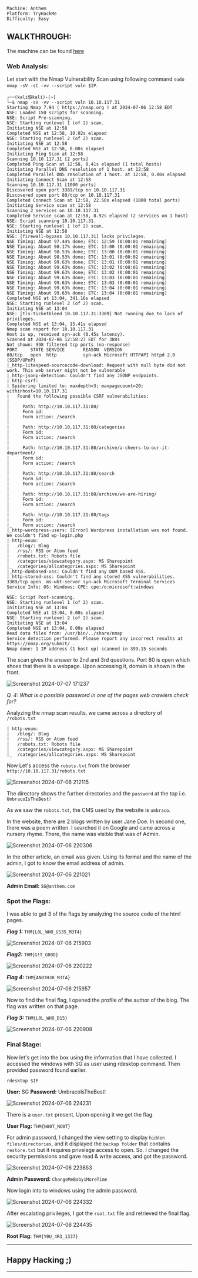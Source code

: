 ```
Machine: Anthem
Platform: TryHackMe
Difficulty: Easy
```

## WALKTHROUGH:
The machine can be found [here](https://tryhackme.com/r/room/anthem)

### Web Analysis:
Let start with the Nmap Vulnerability Scan using following command `sudo nmap -sV -sC -vv --script vuln $IP`.

```console
┌──(kali㉿kali)-[~]
└─$ nmap -sV -vv --script vuln 10.10.117.31
Starting Nmap 7.94 ( https://nmap.org ) at 2024-07-06 12:58 EDT
NSE: Loaded 150 scripts for scanning.
NSE: Script Pre-scanning.
NSE: Starting runlevel 1 (of 2) scan.
Initiating NSE at 12:58
Completed NSE at 12:58, 10.02s elapsed
NSE: Starting runlevel 2 (of 2) scan.
Initiating NSE at 12:58
Completed NSE at 12:58, 0.00s elapsed
Initiating Ping Scan at 12:58
Scanning 10.10.117.31 [2 ports]
Completed Ping Scan at 12:58, 0.41s elapsed (1 total hosts)
Initiating Parallel DNS resolution of 1 host. at 12:58
Completed Parallel DNS resolution of 1 host. at 12:58, 0.00s elapsed
Initiating Connect Scan at 12:58
Scanning 10.10.117.31 [1000 ports]
Discovered open port 3389/tcp on 10.10.117.31
Discovered open port 80/tcp on 10.10.117.31
Completed Connect Scan at 12:58, 22.50s elapsed (1000 total ports)
Initiating Service scan at 12:58
Scanning 2 services on 10.10.117.31
Completed Service scan at 12:58, 8.92s elapsed (2 services on 1 host)
NSE: Script scanning 10.10.117.31.
NSE: Starting runlevel 1 (of 2) scan.
Initiating NSE at 12:58
NSE: [firewall-bypass 10.10.117.31] lacks privileges.
NSE Timing: About 97.44% done; ETC: 12:59 (0:00:01 remaining)
NSE Timing: About 98.17% done; ETC: 13:00 (0:00:01 remaining)
NSE Timing: About 98.53% done; ETC: 13:00 (0:00:01 remaining)
NSE Timing: About 98.53% done; ETC: 13:01 (0:00:02 remaining)
NSE Timing: About 99.63% done; ETC: 13:01 (0:00:01 remaining)
NSE Timing: About 99.63% done; ETC: 13:02 (0:00:01 remaining)
NSE Timing: About 99.63% done; ETC: 13:02 (0:00:01 remaining)
NSE Timing: About 99.63% done; ETC: 13:03 (0:00:01 remaining)
NSE Timing: About 99.63% done; ETC: 13:03 (0:00:01 remaining)
NSE Timing: About 99.63% done; ETC: 13:04 (0:00:01 remaining)
NSE Timing: About 99.63% done; ETC: 13:04 (0:00:01 remaining)
Completed NSE at 13:04, 341.16s elapsed
NSE: Starting runlevel 2 (of 2) scan.
Initiating NSE at 13:04
NSE: [tls-ticketbleed 10.10.117.31:3389] Not running due to lack of privileges.
Completed NSE at 13:04, 15.41s elapsed
Nmap scan report for 10.10.117.31
Host is up, received syn-ack (0.45s latency).
Scanned at 2024-07-06 12:58:27 EDT for 388s
Not shown: 998 filtered tcp ports (no-response)
PORT     STATE SERVICE       REASON  VERSION
80/tcp   open  http          syn-ack Microsoft HTTPAPI httpd 2.0 (SSDP/UPnP)
|_http-litespeed-sourcecode-download: Request with null byte did not work. This web server might not be vulnerable
|_http-jsonp-detection: Couldn't find any JSONP endpoints.
| http-csrf: 
| Spidering limited to: maxdepth=3; maxpagecount=20; withinhost=10.10.117.31
|   Found the following possible CSRF vulnerabilities: 
|     
|     Path: http://10.10.117.31:80/
|     Form id: 
|     Form action: /search
|     
|     Path: http://10.10.117.31:80/categories
|     Form id: 
|     Form action: /search
|     
|     Path: http://10.10.117.31:80/archive/a-cheers-to-our-it-department/
|     Form id: 
|     Form action: /search
|     
|     Path: http://10.10.117.31:80/search
|     Form id: 
|     Form action: /search
|     
|     Path: http://10.10.117.31:80/archive/we-are-hiring/
|     Form id: 
|     Form action: /search
|     
|     Path: http://10.10.117.31:80/tags
|     Form id: 
|_    Form action: /search
|_http-wordpress-users: [Error] Wordpress installation was not found. We couldn't find wp-login.php
| http-enum: 
|   /blog/: Blog
|   /rss/: RSS or Atom feed
|   /robots.txt: Robots file
|   /categories/viewcategory.aspx: MS Sharepoint
|_  /categories/allcategories.aspx: MS Sharepoint
|_http-dombased-xss: Couldn't find any DOM based XSS.
|_http-stored-xss: Couldn't find any stored XSS vulnerabilities.
3389/tcp open  ms-wbt-server syn-ack Microsoft Terminal Services
Service Info: OS: Windows; CPE: cpe:/o:microsoft:windows

NSE: Script Post-scanning.
NSE: Starting runlevel 1 (of 2) scan.
Initiating NSE at 13:04
Completed NSE at 13:04, 0.00s elapsed
NSE: Starting runlevel 2 (of 2) scan.
Initiating NSE at 13:04
Completed NSE at 13:04, 0.00s elapsed
Read data files from: /usr/bin/../share/nmap
Service detection performed. Please report any incorrect results at https://nmap.org/submit/ .
Nmap done: 1 IP address (1 host up) scanned in 399.15 seconds
```

The scan gives the answer to 2nd and 3rd questions.
Port 80 is open which shoes that there is a webpage. Upon accessing it, domain is shown in the front. 

![Screenshot 2024-07-07 171237](https://github.com/mishqatabid/WriteUps/assets/145700715/5867b6a4-cac0-44eb-a2bc-c0f006bef302)

_Q. 4: What is a possible password in one of the pages web crawlers check for?_

Analyzing the nmap scan results, we came across a directory of `/robots.txt`

```console
| http-enum: 
|   /blog/: Blog
|   /rss/: RSS or Atom feed
|   /robots.txt: Robots file
|   /categories/viewcategory.aspx: MS Sharepoint
|_  /categories/allcategories.aspx: MS Sharepoint
```

Now Let's access the `robots.txt` from the browser `http://10.10.117.31/robots.txt` 

![Screenshot 2024-07-06 212115](https://github.com/mishqatabid/WriteUps/assets/145700715/c8040845-35bc-4f00-b9c5-3846feedcf5b)

The directory shows the further directories and the `password` at the top i.e. `UmbracoIsTheBest!`

As we saw the `robots.txt`, the CMS used by the website is `umbraco`.

In the website, there are 2 blogs written by user Jane Doe. In second one, there was a poem written. I searched it on Google and came across a nursery rhyme. There, the name was visible that was of Admin.

![Screenshot 2024-07-06 220306](https://github.com/mishqatabid/WriteUps/assets/145700715/2bc1226d-0786-429b-8864-c692da6c0791)

In the other article, an email was given. Using its format and the name of the admin, I got to know the email address of admin.

![Screenshot 2024-07-06 221021](https://github.com/mishqatabid/WriteUps/assets/145700715/31886020-5cb7-4108-9497-ed180babc5ed)

**Admin Email:** `SG@anthem.com`

### Spot the Flags:

I was able to get 3 of  the flags by analyzing the source code of the html pages.

_**Flag 1:**_ `THM{L0L_WH0_US3S_M3T4}`

![Screenshot 2024-07-06 215903](https://github.com/mishqatabid/WriteUps/assets/145700715/e2868e98-1653-4df5-80d1-69de7af1f966)

_**Flag2:**_ `THM{G!T_G00D}`

![Screenshot 2024-07-06 220222](https://github.com/mishqatabid/WriteUps/assets/145700715/554b8bfa-fedd-46a3-b36f-f247b2be2f42)

_**Flag 4:**_ `THM{AN0TH3R_M3TA}`

![Screenshot 2024-07-06 215957](https://github.com/mishqatabid/WriteUps/assets/145700715/ea776994-7916-44a9-ad31-f4444f541efd)

Now to find the final flag, I opened the profile of the author of the blog. The flag was written on that page.

_**Flag 3:**_ `THM{L0L_WH0_D15}`

![Screenshot 2024-07-06 220908](https://github.com/mishqatabid/WriteUps/assets/145700715/7031cd59-7cee-4f8d-b44b-9b463bc8d643)

### Final Stage:

Now let's get into the box using the information that I have collected. I accessed the windows with SG as user using rdesktop command. Then provided password found earlier.

```console
rdesktop $IP
```

**User:** SG
**Password:** UmbracoIsTheBest!

![Screenshot 2024-07-06 224231](https://github.com/mishqatabid/WriteUps/assets/145700715/62171d7e-a685-4024-b59d-be89777349ea)

There is a `user.txt` present. Upon opening it we get the flag.

**User Flag:** `THM{N00T_NO0T}`

For admin password, I changed the view setting to display `hidden files/directories`, and it displayed the `backup folder` that contains `restore.txt` but it requires privelege access to open. So. I changed the security permissions and gave read & write access, and got the password.

![Screenshot 2024-07-06 223853](https://github.com/mishqatabid/WriteUps/assets/145700715/317cc6f4-c301-4fe7-89d6-8d82fd0cc06c)

**Admin Password:** `ChangeMeBaby1MoreTime`

Now login into to windows using the admin password.

![Screenshot 2024-07-06 224332](https://github.com/mishqatabid/WriteUps/assets/145700715/e16add0e-c7a3-430e-bb0b-82d2d822a71b)

After escalating privileges, I got the `root.txt` file and retrieved the final flag.

![Screenshot 2024-07-06 224435](https://github.com/mishqatabid/WriteUps/assets/145700715/529e2f4c-6273-4ba7-97f8-c4b3376010ab)

**Root Flag:** `THM{Y0U_4R3_1337}`

---
## Happy Hacking ;)
---


